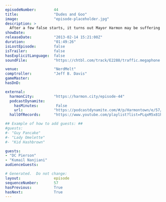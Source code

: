 ```yaml
---
episodeNumber:        44
title:                "Dudes and Goo"
image:                "episode-placeholder.jpg"
description: >
  After a few false starts, it turns out Mayor Harmon may be suffering from a show-threatening case of homecoming confidence, but when special guests D.C Pierson and Kumail Nanjiani join, the meeting erupts into an awesome discussion of drugs, religion,...
showDate:             
releaseDate:          "2013-02-14 15:21:00Z"
duration:             "01:49:26"
isLostEpisode:        false
isTrailer:            false
hasExplicitLanguage:  false
soundFile:            "https://chtbl.com/track/E2288/traffic.megaphone.fm/STA4652021328.mp3?updated=1554491927"

venue:                "NerdMelt"
comptroller:          "Jeff B. Davis"
gameMaster:           
hasDnD:               

external:
  harmonCity:         "https://harmon.city/episode-44"
  podcastDynamite:
    hasMinutes:        False
    url:              "https://podcastdynamite.com/#/p/Harmontown/e/57/44"
  hallOfRecords:      "https://www.youtube.com/playlist?list=PLqxM5x81hNOYQbTvybdwP5un2_xq0JaoZ"

## Example of how to add guests: ##
#guests:
#- "Guy Pancake"
#- "Lady Omelette"
#- "Kid Hashbrown"

guests:
- "DC Pierson"
- "Kumail Nanjiani"
audienceGuests:

# Generated.  Do not change:
layout:               episode
sequenceNumber:       57
hasPrevious:          True
hasNext:              True
---
```


<!-- The episode description will be rendered here -->
<!-- Add your content below here -->

